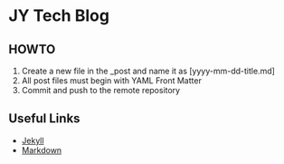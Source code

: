 # JY Tech Blog

## HOWTO

1. Create a new file in the _post and name it as [yyyy-mm-dd-title.md]
2. All post files must begin with YAML Front Matter
3. Commit and push to the remote repository

## Useful Links

- [Jekyll]
- [Markdown]

[Jekyll]: http://jekyllrb.com
[Markdown]: http://daringfireball.net/projects/markdown/